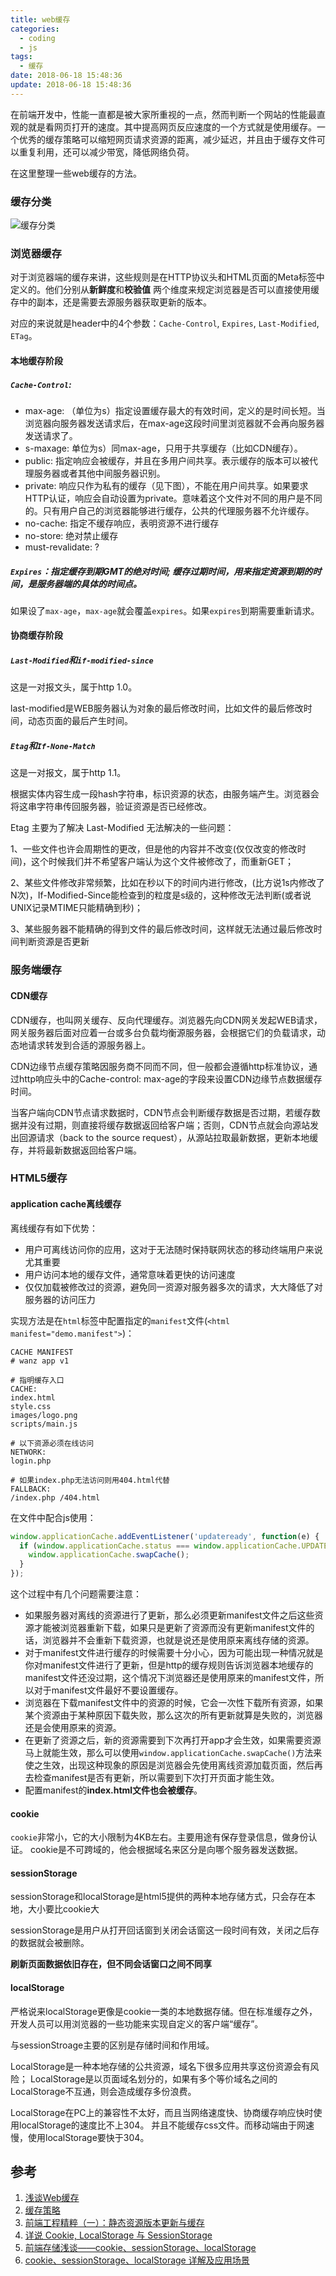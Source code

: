 ```yaml
---
title: web缓存
categories:
  - coding
  - js
tags:
  - 缓存
date: 2018-06-18 15:48:36
update: 2018-06-18 15:48:36
---
```



在前端开发中，性能一直都是被大家所重视的一点，然而判断一个网站的性能最直观的就是看网页打开的速度。其中提高网页反应速度的一个方式就是使用缓存。一个优秀的缓存策略可以缩短网页请求资源的距离，减少延迟，并且由于缓存文件可以重复利用，还可以减少带宽，降低网络负荷。

在这里整理一些web缓存的方法。

### 缓存分类

![缓存分类](/images/classify.png)

<!-- more -->

### 浏览器缓存

对于浏览器端的缓存来讲，这些规则是在HTTP协议头和HTML页面的Meta标签中定义的。他们分别从**新鲜度**和**校验值**
两个维度来规定浏览器是否可以直接使用缓存中的副本，还是需要去源服务器获取更新的版本。

对应的来说就是header中的4个参数：`Cache-Control`, `Expires`, `Last-Modified`, `ETag`。

#### 本地缓存阶段

##### `Cache-Control`: 
- max-age: （单位为s）指定设置缓存最大的有效时间，定义的是时间长短。当浏览器向服务器发送请求后，在max-age这段时间里浏览器就不会再向服务器发送请求了。
- s-maxage: 单位为s）同max-age，只用于共享缓存（比如CDN缓存）。
- public: 指定响应会被缓存，并且在多用户间共享。表示缓存的版本可以被代理服务器或者其他中间服务器识别。
- private: 响应只作为私有的缓存（见下图），不能在用户间共享。如果要求HTTP认证，响应会自动设置为private。意味着这个文件对不同的用户是不同的。只有用户自己的浏览器能够进行缓存，公共的代理服务器不允许缓存。
- no-cache: 指定不缓存响应，表明资源不进行缓存
- no-store: 绝对禁止缓存
- must-revalidate: ?

##### `Expires`：指定缓存到期GMT的绝对时间; 缓存过期时间，用来指定资源到期的时间，是服务器端的具体的时间点。

如果设了`max-age`，`max-age`就会覆盖`expires`。如果`expires`到期需要重新请求。

#### 协商缓存阶段

##### `Last-Modified`和`if-modified-since`
这是一对报文头，属于http 1.0。

last-modified是WEB服务器认为对象的最后修改时间，比如文件的最后修改时间，动态页面的最后产生时间。

##### `Etag`和`If-None-Match`
这是一对报文，属于http 1.1。

根据实体内容生成一段hash字符串，标识资源的状态，由服务端产生。浏览器会将这串字符串传回服务器，验证资源是否已经修改。

Etag 主要为了解决 Last-Modified 无法解决的一些问题：

1、一些文件也许会周期性的更改，但是他的内容并不改变(仅仅改变的修改时间)，这个时候我们并不希望客户端认为这个文件被修改了，而重新GET；

2、某些文件修改非常频繁，比如在秒以下的时间内进行修改，(比方说1s内修改了N次)，If-Modified-Since能检查到的粒度是s级的，这种修改无法判断(或者说UNIX记录MTIME只能精确到秒)；

3、某些服务器不能精确的得到文件的最后修改时间，这样就无法通过最后修改时间判断资源是否更新 

### 服务端缓存

#### CDN缓存
CDN缓存，也叫网关缓存、反向代理缓存。浏览器先向CDN网关发起WEB请求，网关服务器后面对应着一台或多台负载均衡源服务器，会根据它们的负载请求，动态地请求转发到合适的源服务器上。

CDN边缘节点缓存策略因服务商不同而不同，但一般都会遵循http标准协议，通过http响应头中的Cache-control: max-age的字段来设置CDN边缘节点数据缓存时间。

当客户端向CDN节点请求数据时，CDN节点会判断缓存数据是否过期，若缓存数据并没有过期，则直接将缓存数据返回给客户端；否则，CDN节点就会向源站发出回源请求（back to the source request），从源站拉取最新数据，更新本地缓存，并将最新数据返回给客户端。

### HTML5缓存

#### application cache离线缓存
离线缓存有如下优势：
- 用户可离线访问你的应用，这对于无法随时保持联网状态的移动终端用户来说尤其重要
- 用户访问本地的缓存文件，通常意味着更快的访问速度
- 仅仅加载被修改过的资源，避免同一资源对服务器多次的请求，大大降低了对服务器的访问压力

实现方法是在`html`标签中配置指定的`manifest`文件(`<html manifest="demo.manifest">`)：
```
CACHE MANIFEST
# wanz app v1

# 指明缓存入口
CACHE:
index.html
style.css
images/logo.png
scripts/main.js

# 以下资源必须在线访问
NETWORK:
login.php

# 如果index.php无法访问则用404.html代替
FALLBACK:
/index.php /404.html
```

在文件中配合js使用：
```javascript
window.applicationCache.addEventListener('updateready', function(e) {
  if (window.applicationCache.status === window.applicationCache.UPDATEREADY) {
    window.applicationCache.swapCache();
  }
});
```

这个过程中有几个问题需要注意：

- 如果服务器对离线的资源进行了更新，那么必须更新manifest文件之后这些资源才能被浏览器重新下载，如果只是更新了资源而没有更新manifest文件的话，浏览器并不会重新下载资源，也就是说还是使用原来离线存储的资源。
- 对于manifest文件进行缓存的时候需要十分小心，因为可能出现一种情况就是你对manifest文件进行了更新，但是http的缓存规则告诉浏览器本地缓存的manifest文件还没过期，这个情况下浏览器还是使用原来的manifest文件，所以对于manifest文件最好不要设置缓存。
- 浏览器在下载manifest文件中的资源的时候，它会一次性下载所有资源，如果某个资源由于某种原因下载失败，那么这次的所有更新就算是失败的，浏览器还是会使用原来的资源。
- 在更新了资源之后，新的资源需要到下次再打开app才会生效，如果需要资源马上就能生效，那么可以使用`window.applicationCache.swapCache()`方法来使之生效，出现这种现象的原因是浏览器会先使用离线资源加载页面，然后再去检查manifest是否有更新，所以需要到下次打开页面才能生效。
- 配置manifest的**index.html文件也会被缓存**。

#### cookie

`cookie`非常小，它的大小限制为4KB左右。主要用途有保存登录信息，做身份认证。
cookie是不可跨域的，他会根据域名来区分是向哪个服务器发送数据。

#### sessionStorage
sessionStorage和localStorage是html5提供的两种本地存储方式，只会存在本地，大小要比cookie大

sessionStorage是用户从打开回话窗到关闭会话窗这一段时间有效，关闭之后存的数据就会被删除。

**刷新页面数据依旧存在，但不同会话窗口之间不同享**

#### localStorage

严格说来localStorage更像是cookie一类的本地数据存储。但在标准缓存之外，开发人员可以用浏览器的一些功能来实现自定义的客户端“缓存”。

与sessionStroage主要的区别是存储时间和作用域。

LocalStorage是一种本地存储的公共资源，域名下很多应用共享这份资源会有风险；
LocalStorage是以页面域名划分的，如果有多个等价域名之间的LocalStorage不互通，则会造成缓存多份浪费。

LocalStorage在PC上的兼容性不太好，而且当网络速度快、协商缓存响应快时使用localStorage的速度比不上304。
并且不能缓存css文件。而移动端由于网速慢，使用localStorage要快于304。


## 参考
1. [浅谈Web缓存](http://www.alloyteam.com/2016/03/discussion-on-web-caching/)
2. [缓存策略](http://imweb.io/topic/55c6f9bac222e3af6ce235b9)
3. [前端工程精粹（一）：静态资源版本更新与缓存](http://www.infoq.com/cn/articles/front-end-engineering-and-performance-optimization-part1)
4. [详说 Cookie, LocalStorage 与 SessionStorage](http://jerryzou.com/posts/cookie-and-web-storage/)
5. [前端存储浅谈——cookie、sessionStorage、localStorage](https://segmentfault.com/a/1190000012478396)
6. [cookie、sessionStorage、localStorage 详解及应用场景](https://segmentfault.com/a/1190000010400892)
